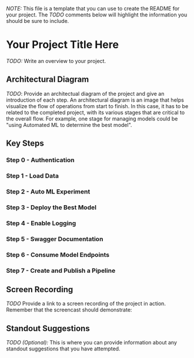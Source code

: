 *NOTE:* This file is a template that you can use to create the README for your project. The *TODO* comments below will highlight the information you should be sure to include.


# Your Project Title Here

*TODO:* Write an overview to your project.


## Architectural Diagram
*TODO*: Provide an architectual diagram of the project and give an introduction of each step. An architectural diagram is an image that helps visualize the flow of operations from start to finish. In this case, it has to be related to the completed project, with its various stages that are critical to the overall flow. For example, one stage for managing models could be "using Automated ML to determine the best model". 

## Key Steps

### Step 0 - Authentication

### Step 1 - Load Data

### Step 2 - Auto ML Experiment

### Step 3 - Deploy the Best Model

### Step 4 - Enable Logging

### Step 5 - Swagger Documentation

### Step 6 - Consume Model Endpoints

### Step 7 - Create and Publish a Pipeline

## Screen Recording
*TODO* Provide a link to a screen recording of the project in action. Remember that the screencast should demonstrate:

## Standout Suggestions
*TODO (Optional):* This is where you can provide information about any standout suggestions that you have attempted.
